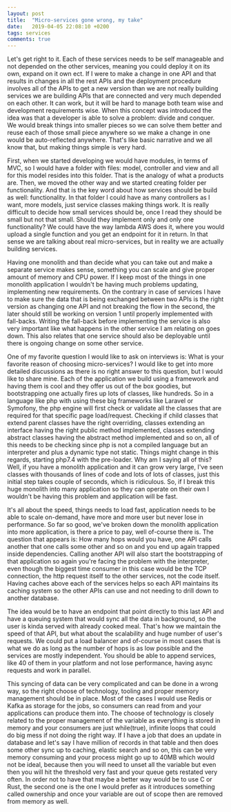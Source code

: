 ```yaml
---
layout: post
title:  "Micro-services gone wrong, my take"
date:   2019-04-05 22:08:10 +0200
tags: services
comments: true
---	
```


Let's get right to it. Each of these services needs to be self manageable and not depended on the other services, meaning you could deploy it on its  own, expand on it own ect. If I were to make a change in one API and that results in changes in all the rest APIs and the deployment procedure involves all of the APIs to get a new version than we are not really building services we are building APIs that are connected and very much depended on each other. It can work, but it will be hard to manage both team wise and development requirements wise. When this concept was introduced the idea was that a developer is able to solve a problem: divide and conquer. We would break things into smaller pieces so we can solve them better and reuse each of those small piece anywhere so we make a change in one would be auto-reflected anywhere. That's like basic narrative and we all know that, but making things simple is very hard. 

First, when we started developing we would have modules, in terms of MVC, so I would have a folder with files: model, controller and view and all for this model resides into this folder. That is the analogy of what a products are. Then, we moved the other way and we started creating folder per functionality. And that is the key word about how services should be build as well: functionality. In that folder I could have as many controllers as I want, more models, just service classes making things work. It is really difficult to decide how small services should be, once I read they should be small but not that small. Should they implement only and only one functionality? We could have the way lambda AWS does it, where you would upload a single function and you get an endpoint for it in return. In that sense we are talking about real micro-services, but in reality we are actually building services. 

Having one monolith and than decide what you can take out and make a separate service makes sense, something you can scale and give proper amount of memory and CPU power. If I keep most of the things in one monolith application I wouldn't be having much problems updating, implementing new requirements. On the contrary in case of services I have to make sure the data that is being exchanged between two APIs is the right version as changing one API and not breaking the flow in the second, the later should still be working on version 1 until properly implemented with fall-backs. Writing the fall-back before implementing the service is also very important like what happens in the other service I am relating on goes down. This also relates that one service should also be deployable until there is ongoing change on some other service.

One of my favorite question I would like to ask on interviews is: What is your favorite reason of choosing micro-services? I would like to get into more detailed discussions as there is no right answer to this question, but I would like to share mine. Each of the application we build using a framework and having them is cool and they offer us out of the box goodies, but bootstrapping one actually fires up lots of classes, like hundreds. So in a language like php with using these big frameworks like Laravel or Symofony, the php engine will first check or validate all the classes that are required for that specific page load/request. Checking if child classes that extend parent classes have the right overriding, classes extending an interface having the right public method implemented, classes extending abstract classes having the abstract method implemented and so on, all of this needs to be checking since php is not a compiled language but an interpreter and plus a dynamic type not static. Things might change in this regards, starting php7.4 with the pre-loader. Why am I saying all of this? Well, if you have a monolith application and it can grow very large, I've seen classes with thousands of lines of code and lots of lots of classes, just this initial step takes couple of seconds, which is ridiculous. So, if I break this huge monolith into many application so they can operate on their own I wouldn't be having this problem and application will be fast. 

It's all about the speed, things needs to load fast, application needs to be able to scale on-demand, have more and more user but never lose in performance. So far so good, we've broken down the monolith application into more application, is there a price to pay, well of-course there is. The question that appears is: How many hops would you have, one API calls another that one calls some other and so on and you end up again trapped inside dependencies. Calling another API will also start the bootstrapping of that application so again you're facing the problem with the interpreter, even though the biggest time consumer in this case would be the TCP connection, the http request itself to the other services, not the code itself. Having caches above each of the services helps so each API maintains its caching system so the other APIs can use and not needing to drill down to another database.

The idea would be to have an endpoint that point directly to this last API and have a queuing system that would sync all the data in background, so the user is kinda served with already cooked meal. That's how we maintain the speed of that API, but what about the scalability and huge number of user's requests. We could put a load balancer and of-course in most cases that is what we do as long as the number of hops is as low possible and the services are mostly independent. You should be able to append services, like 40 of them in your platform and not lose performance, having async requests and work in parallel.

This syncing of data can be very complicated and can be done in a wrong way, so the right choose of technology, tooling and proper memory management should be in place. Most of the cases I would use Redis or Kafka as storage for the jobs, so consumers can read from and your applications can produce them into. The choose of technology is closely related to the proper management of the variable as everything is stored in memory and your consumers are just while(true), infinite loops that could do big mess if not doing the right way. If I have a job that does an update in database and let's say I have million of records in that table and then does some other sync up to caching, elastic search and so on, this can be very memory consuming and your process might go up to 40MB which would not be ideal, because then you will need to unset all the variable but even then you will hit the threshold very fast and your queue gets restated very often. In order not to have that maybe a better way would be to use C or Rust, the second one is the one I would prefer as it introduces something called ownership and once your variable are out of scope then are removed from memory as well.






